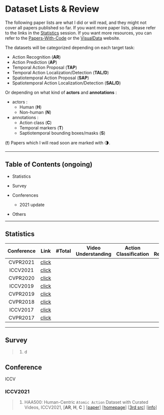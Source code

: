 # Dataset Lists & Review 

The following paper lists are what I did or will read, and they might not cover all papers published so far. If you want more paper lists, please refer to the links in the [Statistics](#Statistics) session. If you want more resources, you can refer to the [Papers-With-Code](https://paperswithcode.com/datasets?q=action&v=lst&o=match) or the [VisualData](https://visualdata.io/discovery) website. 

The datasets will be categorized depending on each target task: 

* Action Recognition (**AR**)
* Action Prediction (**AP**)
* Temporal Action Proposal (**TAP**)
* Temporal Action Localization/Detection (**TAL/D**)
* Spatiotemporal Action Proposal (**SAP**)
* Spatiotemporal Action Localization/Detection (**SAL/D**)



Or depending on what kind of **actors** and **annotations** :

- actors : 
  - Human (**H**)
  - Non-human (**N**)
- annotations : 
  - Action class (**C**)
  - Temporal markers (**T**)
  - Saptiotemporal bounding boxes/masks (**S**)



(:exclamation:) Papers which I will read soon are marked with  :last_quarter_moon:. 

---

## Table of Contents (ongoing)

* Statistics 
* Survey 
* Conferences 
  * 2021 update 
  
    
* Others 

---

## Statistics 

| Conference  | Link | #Total | Video Understanding | Action Classification | Action Recognition | Activity Recognition | Motion Prediction |
|:-:           |:-:   |:-:|:-:|:-:|:-:|:-:|:-:           |
| CVPR2021 | [click](https://openaccess.thecvf.com/CVPR2021) |  |  |  |  |  |  |
| ICCV2021 | [click](https://openaccess.thecvf.com/ICCV2021) |  |  |  |  |  |  |
| CVPR2020 | [click](https://openaccess.thecvf.com/CVPR2020) |  |  |  |  |  |  |
| ICCV2019 | [click](https://openaccess.thecvf.com/ICCV2019) |  |  |  |  |  |  |
| CVPR2019 | [click](https://openaccess.thecvf.com/CVPR2019) |  |  |  |  |  |  |
| CVPR2018 | [click](https://openaccess.thecvf.com/CVPR2018) |  |  |  |  |  |  |
| ICCV2017 | [click](https://openaccess.thecvf.com/ICCV2017) |  |  |  |  |  |  |
| CVPR2017 | [click](https://openaccess.thecvf.com/CVPR2017) |  |  |  |  |  |  |



---

## Survey 

> 1. d



## Conference

ICCV



### ICCV2021

> 1. HAA500: Human-Centric ```Atomic Action``` Dataset with Curated Videos, ICCV2021, [**AR**, **H**, **C** ] [[paper](https://openaccess.thecvf.com/content/ICCV2021/papers/Chung_HAA500_Human-Centric_Atomic_Action_Dataset_With_Curated_Videos_ICCV_2021_paper.pdf)] [[homepage](https://www.cse.ust.hk/haa/)] [[3rd src](https://paperswithcode.com/paper/haa500-human-centric-atomic-action-dataset)] [[info](https://paperswithcode.com/dataset/haa500)] 

